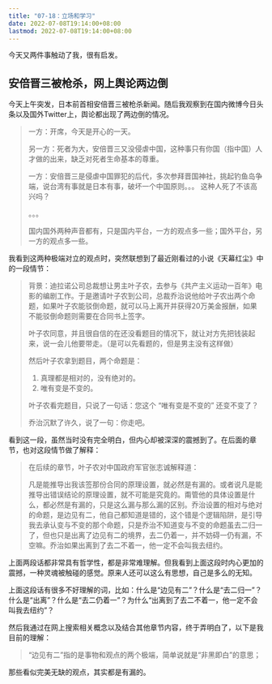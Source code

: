 ```yaml
---
title: "07-18：立场和学习"
date: 2022-07-08T19:14:00+08:00
lastmod: 2022-07-08T19:14:00+08:00
---
```


今天又两件事触动了我，很有启发。

## 安倍晋三被枪杀，网上舆论两边倒

今天上午突发，日本前首相安倍晋三被枪杀新闻。随后我观察到在国内微博今日头条以及国外Twitter上，舆论都出现了两边倒的情况。

> 一方：开席，今天是开心的一天。
>
> 另一方：死者为大，安倍晋三又没侵虐中国，这种事只有你国（指中国）人才做的出来，缺乏对死者生命基本的尊重。
>
> 一方：安倍晋三是侵虐中国罪犯的后代，多次参拜晋国神社，挑起钓鱼岛争端，说台湾有事就是日本有事，破坏一个中国原则。。。 这种人死了不该高兴吗？
>
> 。。。
>
> 国内国外两种声音都有，只是国内平台，一方的观点多一些；国外平台，另一方的观点多一些。

我看到这两种极端对立的观点时，突然联想到了最近刚看过的小说《天幕红尘》中的一段情节：

> 背景：迪拉诺公司总裁想让男主叶子农，去参与《共产主义运动一百年》电影的编剧工作。于是邀请叶子农到公司，总裁乔治说他给叶子农出两个命题，如果叶子农能驳倒命题，就可以马上离开并获得20万美金报酬，如果不能驳倒命题则需要在合同书上签字。
>
> 叶子农同意，并且很自信的在还没看题目的情况下，就让对方先把钱装起来，说一会儿他要带走。（是可以先看题的，但是男主没有这样做）
>
> 然后叶子农拿到题目，两个命题是：
>
> 1. 真理都是相对的，没有绝对的。
> 2. 唯有变是不变的。
>
> 叶子农看完题目，只说了一句话：您这个 “唯有变是不变的” 还变不变了？ 
>
> 乔治沉默了许久，说了一句：你走吧。

看到这一段，虽然当时没有完全明白，但内心却被深深的震撼到了。在后面的章节，也对这段情节做了解释：

> 在后续的章节，叶子农对中国政府军官张志诚解释道：
>
> 凡是能推导出我该签那份合同的原理设置，就必然是有漏的。或者说凡是能推导出错误结论的原理设置，就不可能是究竟的。甭管他的具体设置是什么，都必然是有漏的，只是这么漏与那么漏的区别。乔治设置的相对与绝对的命题，是边见有二，他自己都知道是错的，这个错是个逻辑陷阱，是引导我去承认变与不变的那个命题，只是乔治不知道变与不变的命题虽去二归一了，但也只是出离了边见有二的境界，去二仍着一，并不妨碍一仍有漏，不空嘛。乔治如果出离到了去二不着一，他一定不会叫我去纽约。

上面两段话都非常具有哲学性，都是非常难理解。但我看到上面这段时内心更加的震撼，一种灵魂被触碰的感觉。原来人还可以这么有思想，自己是多么的无知。

上面这段话有很多不好理解的词，比如：什么是“边见有二”？什么是“去二归一”？什么是“出离”？什么是“去二仍着一”？为什么“出离到了去二不着一，他一定不会叫我去纽约”？

然后我通过在网上搜索相关概念以及结合其他章节内容，终于弄明白了，以下是我目前的理解：

> “边见有二”指的是事物和观点的两个极端，简单说就是“非黑即白”的意思；

那些看似完美无缺的观点，其实都是有漏的。













